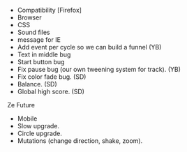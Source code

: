 * Compatibility [Firefox]
 * Browser
 * CSS
 * Sound files
 * message for IE
* Add event per cycle so we can build a funnel (YB)
* Text in middle bug
* Start button bug
* Fix pause bug (our own tweening system for track). (YB)
* Fix color fade bug. (SD)
* Balance. (SD)
* Global high score. (SD)

Ze Future 
* Mobile
* Slow upgrade.
* Circle upgrade.
* Mutations (change direction, shake, zoom).

